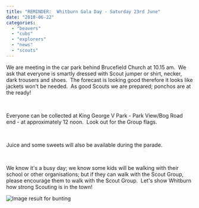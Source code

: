 ```yaml
---
title: "REMINDER:  Whitburn Gala Day - Saturday 23rd June"
date: "2018-06-22"
categories: 
  - "beavers"
  - "cubs"
  - "explorers"
  - "news"
  - "scouts"
---
```


We are meeting in the car park behind Brucefield Church at 10.15 am.  We ask that everyone is smartly dressed with Scout jumper or shirt, necker, dark trousers and shoes.  The forecast is looking good therefore it looks like jackets won't be needed.  As good Scouts we are prepared; ponchos are at the ready!

 

Everyone can be collected at King George V Park - Park View/Bog Road end - at approximately 12 noon.  Look out for the Group flags.

 

Juice and some sweets will also be available during the parade.

 

We know it's a busy day; we know some kids will be walking with their school or other organisations; but if they can walk with the Scout Group, please encourage them to walk with the Scout Group.  Let's show Whitburn how strong Scouting is in the town!

![Image result for bunting](https://cdn.shopify.com/s/files/1/0161/3068/products/fabric_bunting1_2048x.jpg?v=1464427977)
